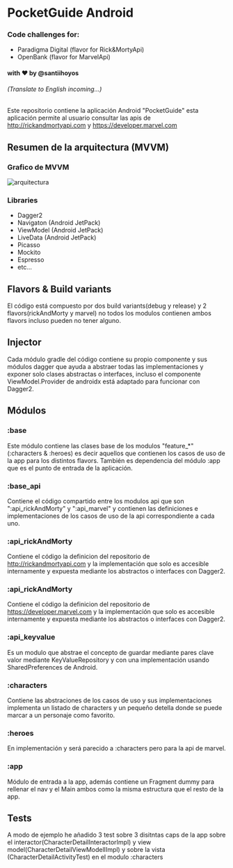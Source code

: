 # PocketGuide Android

### Code challenges for: 
  - Paradigma Digital (flavor for Rick&MortyApi)
  - OpenBank (flavor for MarvelApi)

#### with ❤️ by @santiihoyos

###### (Translate to English incoming...)

Este repositorio contiene la aplicación Android "PocketGuide" esta aplicación permite al usuario consultar las apis de http://rickandmortyapi.com y https://developer.marvel.com


## Resumen de la arquitectura (MVVM)

### Grafico de MVVM
![arquitectura](https://user-images.githubusercontent.com/10730150/113680141-d6689f00-96c0-11eb-979d-a0aed945d296.jpg)



### Libraries
 - Dagger2
 - Navigaton (Android JetPack)
 - ViewModel (Android JetPack)
 - LiveData  (Android JetPack)
 - Picasso
 - Mockito
 - Espresso
 - etc...

## Flavors & Build variants
El código está compuesto por dos build variants(debug y release) y 2 flavors(rickAndMorty y marvel) no todos los modulos contienen ambos flavors incluso pueden no tener alguno.

## Injector
Cada módulo gradle del código contiene su propio componente y sus módulos dagger que ayuda a abstraer todas las implementaciones y exponer solo clases abstractas o interfaces, incluso el componente ViewModel.Provider de androidx está adaptado para funcionar con Dagger2.

## Módulos

### :base
Este módulo contiene las clases base de los modulos "feature_*"(:characters & :heroes) es decir aquellos que contienen los casos de uso de la app para los distintos flavors. También es dependencia del módulo :app que es el punto de entrada de la aplicación.

### :base_api
Contiene el código compartido entre los modulos api que son ":api_rickAndMorty" y ":api_marvel" y contienen las definiciones e implementaciones de los casos de uso de la api correspondiente a cada uno.

### :api_rickAndMorty
Contiene el código la definicion del repositorio de http://rickandmortyapi.com y la implementación que solo es accesible internamente y expuesta mediante los abstractos o interfaces con Dagger2.

### :api_rickAndMorty
Contiene el código la definicion del repositorio de https://developer.marvel.com y la implementación que solo es accesible internamente y expuesta mediante los abstractos o interfaces con Dagger2.

### :api_keyvalue
Es un modulo que abstrae el concepto de guardar mediante pares clave valor mediante KeyValueRepository y con una implementación usando SharedPreferences de Android.

### :characters
Contiene las abstraciones de los casos de uso y sus implementaciones implementa un listado de characters y un pequeño detella donde se puede marcar a un personaje como favorito.

### :heroes
En implementación y será parecido a :characters pero para la api de marvel.

### :app
Módulo de entrada a la app, además contiene un Fragment dummy para rellenar el nav y el Main ambos como la misma estructura que el resto de la app.

## Tests
A modo de ejemplo he añadido 3 test sobre 3 disitntas caps de la app sobre el interactor(CharacterDetailInteractorImpl) y view model(CharacterDetailViewModelIImpl) y sobre la vista (CharacterDetailActivityTest) en el modulo :characters
